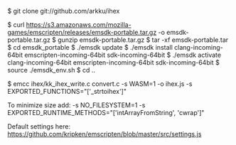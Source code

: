 $ git clone git://github.com/arkku/ihex

$ curl https://s3.amazonaws.com/mozilla-games/emscripten/releases/emsdk-portable.tar.gz -o emsdk-portable.tar.gz
$ gunzip emsdk-portable.tar.gz
$ tar -xf emsdk-portable.tar
$ cd emsdk_portable
$ ./emsdk update
$ ./emsdk install clang-incoming-64bit emscripten-incoming-64bit sdk-incoming-64bit
$ ./emsdk activate clang-incoming-64bit emscripten-incoming-64bit sdk-incoming-64bit
$ source ./emsdk_env.sh
$ cd ..

$ emcc ihex/kk_ihex_write.c convert.c -s WASM=1 -o ihex.js  -s EXPORTED_FUNCTIONS="['_strtoihex']"

To minimize size add:
-s NO_FILESYSTEM=1 -s EXPORTED_RUNTIME_METHODS="['intArrayFromString', 'cwrap']"

Default settings here:
https://github.com/kripken/emscripten/blob/master/src/settings.js
